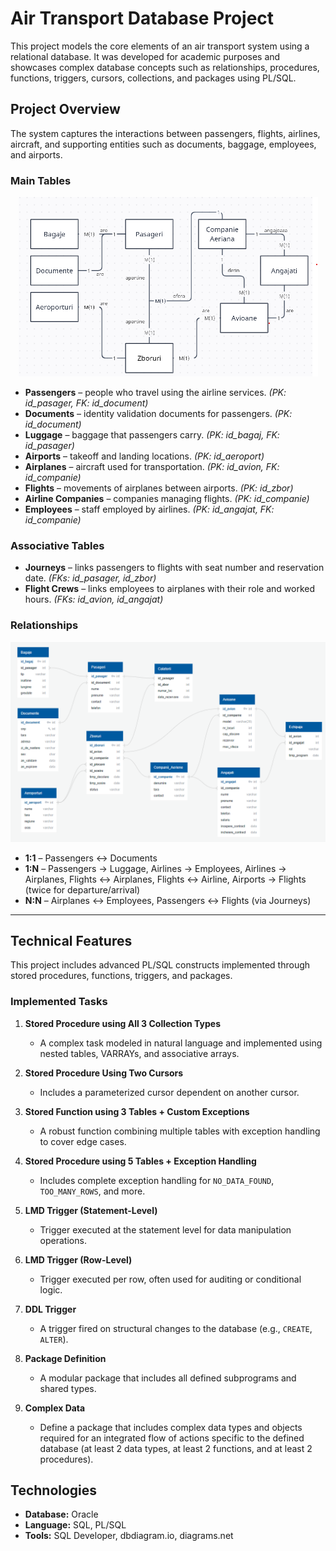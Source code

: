 # Air Transport Database Project

This project models the core elements of an air transport system using a relational database. It was developed for academic purposes and showcases complex database concepts such as relationships, procedures, functions, triggers, cursors, collections, and packages using PL/SQL.

## Project Overview

The system captures the interactions between passengers, flights, airlines, aircraft, and supporting entities such as documents, baggage, employees, and airports.

### Main Tables

<p align=center>
    <img src="./Schema/ERD.png" alt="ERD Diagram">
</p>

- **Passengers** – people who travel using the airline services. *(PK: id_pasager, FK: id_document)*
- **Documents** – identity validation documents for passengers. *(PK: id_document)*
- **Luggage** – baggage that passengers carry. *(PK: id_bagaj, FK: id_pasager)*
- **Airports** – takeoff and landing locations. *(PK: id_aeroport)*
- **Airplanes** – aircraft used for transportation. *(PK: id_avion, FK: id_companie)*
- **Flights** – movements of airplanes between airports. *(PK: id_zbor)*
- **Airline Companies** – companies managing flights. *(PK: id_companie)*
- **Employees** – staff employed by airlines. *(PK: id_angajat, FK: id_companie)*

### Associative Tables

- **Journeys** – links passengers to flights with seat number and reservation date. *(FKs: id_pasager, id_zbor)*
- **Flight Crews** – links employees to airplanes with their role and worked hours. *(FKs: id_avion, id_angajat)*

### Relationships

<p align=center>
    <img src="./Schema/ConceptualDiagram.png" alt="Conceptual Diagram">
</p>

- **1:1** – Passengers ↔ Documents
- **1:N** – Passengers → Luggage, Airlines → Employees, Airlines → Airplanes, Flights ↔ Airplanes, Flights ↔ Airline, Airports → Flights (twice for departure/arrival)
- **N:N** – Airplanes ↔ Employees, Passengers ↔ Flights (via Journeys)

---

## Technical Features

This project includes advanced PL/SQL constructs implemented through stored procedures, functions, triggers, and packages.

### Implemented Tasks

1. **Stored Procedure using All 3 Collection Types**  
   - A complex task modeled in natural language and implemented using nested tables, VARRAYs, and associative arrays.

2. **Stored Procedure Using Two Cursors**  
   - Includes a parameterized cursor dependent on another cursor.

3. **Stored Function using 3 Tables + Custom Exceptions**  
   - A robust function combining multiple tables with exception handling to cover edge cases.

4. **Stored Procedure using 5 Tables + Exception Handling**  
   - Includes complete exception handling for `NO_DATA_FOUND`, `TOO_MANY_ROWS`, and more.

5. **LMD Trigger (Statement-Level)**  
    - Trigger executed at the statement level for data manipulation operations.

6. **LMD Trigger (Row-Level)**  
    - Trigger executed per row, often used for auditing or conditional logic.

7. **DDL Trigger**  
    - A trigger fired on structural changes to the database (e.g., `CREATE`, `ALTER`).

8. **Package Definition**  
    - A modular package that includes all defined subprograms and shared types.

9. **Complex Data**
    - Define a package that includes complex data types and objects required for an integrated flow of actions specific to the defined database (at least 2 data types, at least 2 functions, and at least 2 procedures).

## Technologies

- **Database:** Oracle
- **Language:** SQL, PL/SQL
- **Tools:** SQL Developer, dbdiagram.io, diagrams.net
